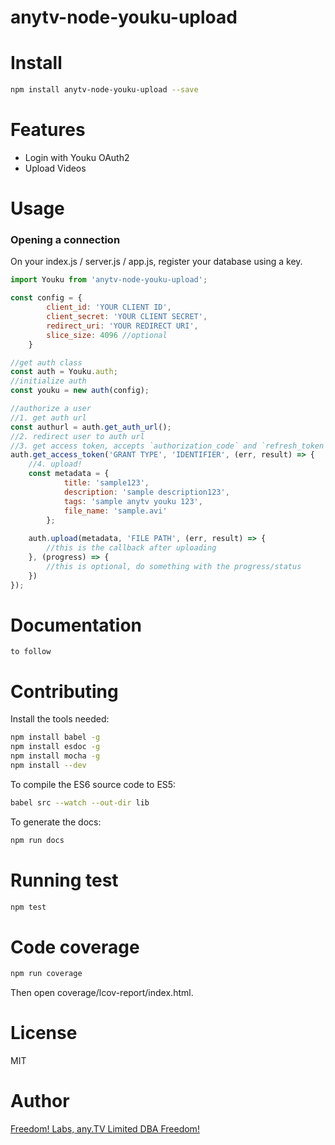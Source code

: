 # anytv-node-youku-upload

# Install

```sh
npm install anytv-node-youku-upload --save
```

# Features

* Login with Youku OAuth2
* Upload Videos


# Usage

### Opening a connection
On your index.js / server.js / app.js, register your database using a key.
```javascript
import Youku from 'anytv-node-youku-upload';

const config = {
        client_id: 'YOUR CLIENT ID',
        client_secret: 'YOUR CLIENT SECRET',
        redirect_uri: 'YOUR REDIRECT URI',
        slice_size: 4096 //optional
    }

//get auth class
const auth = Youku.auth;
//initialize auth
const youku = new auth(config);

//authorize a user
//1. get auth url
const authurl = auth.get_auth_url();
//2. redirect user to auth url
//3. get access token, accepts `authorization_code` and `refresh_token` as grant type
auth.get_access_token('GRANT TYPE', 'IDENTIFIER', (err, result) => {
    //4. upload!
    const metadata = {
            title: 'sample123',
            description: 'sample description123',
            tags: 'sample anytv youku 123',
            file_name: 'sample.avi'
        };
        
    auth.upload(metadata, 'FILE PATH', (err, result) => {
        //this is the callback after uploading
    }, (progress) => {
        //this is optional, do something with the progress/status
    })
});

```

# Documentation
```
to follow
```

# Contributing

Install the tools needed:
```sh
npm install babel -g
npm install esdoc -g
npm install mocha -g
npm install --dev
```

To compile the ES6 source code to ES5:
```sh
babel src --watch --out-dir lib
```

To generate the docs:
```sh
npm run docs
```

# Running test

```sh
npm test
```

# Code coverage

```sh
npm run coverage
```
Then open coverage/lcov-report/index.html.

# License

MIT


# Author
[Freedom! Labs, any.TV Limited DBA Freedom!](https://www.freedom.tm)
